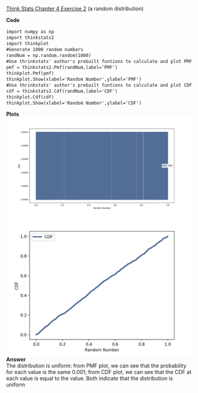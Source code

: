 [Think Stats Chapter 4 Exercise 2](http://greenteapress.com/thinkstats2/html/thinkstats2005.html#toc41) (a random distribution)

**Code**
```
import numpy as np   
import thinkstats2   
import thinkplot   
#Generate 1000 random numbers   
randNum = np.random.random(1000)   
#Use thrinkstats' author's prebuilt funtions to calculate and plot PMF   
pmf = thinkstats2.Pmf(randNum,label='PMF')   
thinkplot.Pmf(pmf)   
thinkplot.Show(xlabel='Random Number',ylabel='PMF')   
#Use thrinkstats' author's prebuilt funtions to calculate and plot CDF   
cdf = thinkstats2.Cdf(randNum,label='CDF')   
thinkplot.Cdf(cdf)   
thinkplot.Show(xlabel='Random Number',ylabel='CDF')   
```
**Plots**  
![PMF](/img/Figure_C4_PMF.png)  
![CDF](/img/Figure_C4_CDF.png)  
**Answer**    
The distribution is uniform: from PMF plot, we can see that the probability for each value is the same 0.001; from CDF plot, we can see that the CDF at each value is equal to the value. Both indicate that the distribution is uniform  
